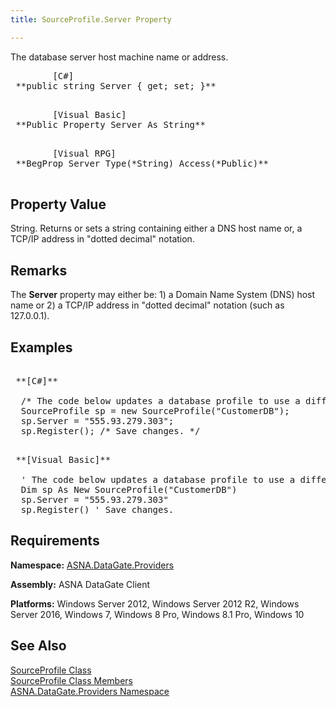 ```yaml
---
title: SourceProfile.Server Property

---
```


The database server host machine name or address.
<pre class="prettyprint">
        <span class="lang">[C#]</span>
 **public string Server { get; set; }** 
      </pre>
<pre class="prettyprint">
        <span class="lang">[Visual Basic] </span>
 **Public Property Server As String** 
      </pre>
<pre class="prettyprint">
        <span class="lang">[Visual RPG]</span>
 **BegProp Server Type(*String) Access(*Public)** 
      </pre>

## Property Value

String. Returns or sets a string containing either a DNS host name or, a TCP/IP address in "dotted decimal" notation.
## Remarks

The <span> **Server** </span> property may either be: 1) a Domain Name System (DNS) host name or 2) a TCP/IP address in "dotted decimal" notation (such as 127.0.0.1). 
## Examples

<pre class="prettyprint">
        <span class="lang">
 **[C#]** 
        </span>
  /* The code below updates a database profile to use a different IP address. */
  SourceProfile sp = new SourceProfile("CustomerDB");
  sp.Server = "555.93.279.303";
  sp.Register(); /* Save changes. */
</pre>
<pre class="prettyprint">
        <span class="lang">
 **[Visual Basic]** 
        </span>
  ' The code below updates a database profile to use a different IP address. 
  Dim sp As New SourceProfile("CustomerDB")
  sp.Server = "555.93.279.303"
  sp.Register() ' Save changes. </pre>

## Requirements

<strong class="hcp2">Namespace:</strong> [ASNA.DataGate.Providers](datagate-providers-namespace.html)

<span><strong class="hcp2">Assembly:</strong> ASNA DataGate Client</span> 

<span><strong class="hcp2">Platforms:</strong> Windows Server 2012, Windows Server 2012 R2, Windows Server 2016, Windows 7, Windows 8 Pro, Windows 8.1 Pro, Windows 10</span>
## See Also


[SourceProfile Class](source-profile-class.html)
      <br />
[SourceProfile Class Members](source-profile-members.html)
      <br />
[ASNA.DataGate.Providers Namespace](datagate-providers-namespace.html)

